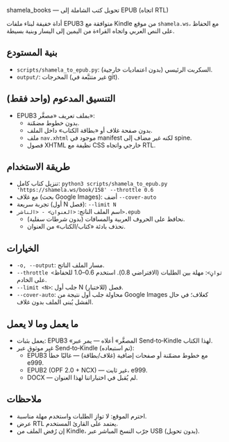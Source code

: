 shamela_books — تحويل كتب الشاملة إلى EPUB (اتجاه RTL)

أداة خفيفة لبناء ملفات EPUB3 متوافقة مع Kindle من موقع `shamela.ws`، مع الحفاظ على النص العربي واتجاه القراءة من اليمين إلى اليسار وبنية بسيطة.

## بنية المستودع
- `scripts/shamela_to_epub.py`: السكربت الرئيسي (بدون اعتماديات خارجية).
- `output/`: المخرجات (غير متتبَّعة في git).

## التنسيق المدعوم (واحد فقط)
- EPUB3 بملف تعريف «مصغَّر»:
  - بدون خطوط مضمّنة.
  - بدون صفحة غلاف أو «بطاقة الكتاب» داخل الملف.
  - ملف `nav.xhtml` موجود في manifest لكنه غير مضاف إلى spine.
  - فصول XHTML نظيفة مع CSS خارجي واتجاه RTL.

## طريقة الاستخدام
- تنزيل كتاب كامل: `python3 scripts/shamela_to_epub.py 'https://shamela.ws/book/158' --throttle 0.6`
- مع غلاف (بحث Google Images): أضف `--cover-auto`
- تجربة سريعة (أول N فصل): `--limit N`
- اسم الملف الناتج: `<العنوان> - <الناشر>.epub`
  - نحافظ على الحروف العربية والمسافات (بدون شرطات سفلية).
  - نحذف بادئة «كتاب/الكتاب» من العنوان.

## الخيارات
- `-o, --output`: مسار الملف الناتج.
- `--throttle <ثوانٍ>`: مهلة بين الطلبات (الافتراضي 0.8). استخدم 0.6–1.0 للحفاظ على الخادم.
- `--limit <N>`: جلب أول N فصل (للاختبار).
- `--cover-auto`: محاولة جلب أول نتيجة من Google Images كغلاف؛ في حال الفشل يُبنى الملف بدون غلاف.

## ما يعمل وما لا يعمل
- يعمل بثبات: EPUB3 «المصغَّر» أعلاه — يمر عبر Send‑to‑Kindle لهذا الكتاب.
- غير موثوق عبر Send‑to‑Kindle (تم استبعاده):
  - EPUB3 مع خطوط مضمّنة أو صفحات إضافية (غلاف/بطاقة) — غالبًا خطأ e999.
  - EPUB2 (OPF 2.0 + NCX) — غير ثابت، e999.
  - DOCX — لم يُقبل في اختباراتنا لهذا العنوان.

## ملاحظات
- احترم الموقع: لا توازِ الطلبات واستخدم مهلة مناسبة.
- عرض RTL يعتمد على القارئ المستخدم.
- إن رُفض الملف من Kindle، جرّب النسخ المباشر عبر USB (بدون تحويل).
